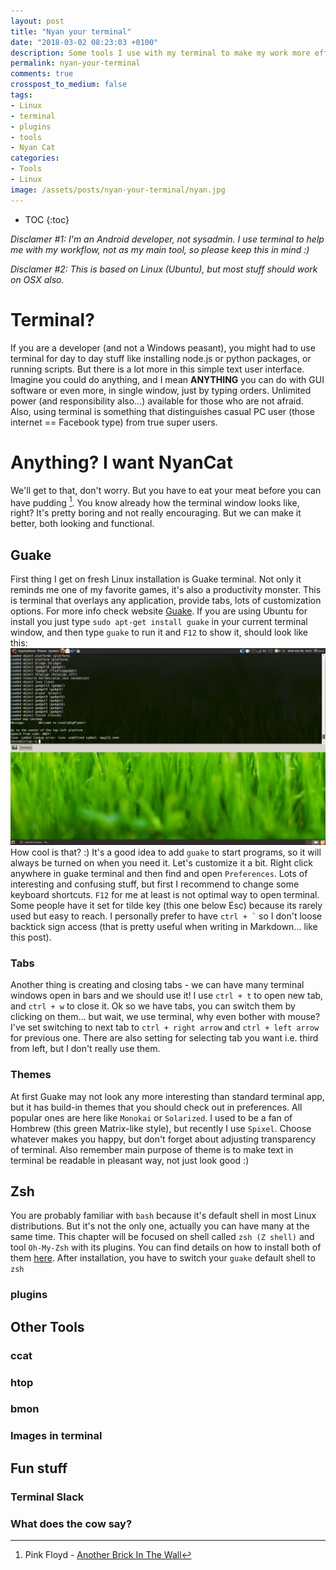 ```yaml
---
layout: post
title: "Nyan your terminal"
date: "2018-03-02 08:23:03 +0100"
description: Some tools I use with my terminal to make my work more efficient.
permalink: nyan-your-terminal
comments: true
crosspost_to_medium: false
tags:
- Linux
- terminal
- plugins
- tools
- Nyan Cat
categories:
- Tools
- Linux
image: /assets/posts/nyan-your-terminal/nyan.jpg
---
```


* TOC
{:toc}

*Disclamer #1: I'm an Android developer, not sysadmin. I use terminal to help me with my workflow, not as my main tool, so please keep this in mind :)*

*Disclamer #2: This is based on Linux (Ubuntu), but most stuff should work on OSX also.*

# Terminal?
If you are a developer (and not a Windows peasant), you might had to use terminal for day to day stuff like installing node.js or python packages, or running scripts. But there is a lot more in this simple text user interface. Imagine you could do anything, and I mean **ANYTHING** you can do with GUI software or even more, in single window, just by typing orders. Unlimited power (and responsibility also...) available for those who are not afraid.
Also, using terminal is something that distinguishes casual PC user (those internet == Facebook type) from true super users.

# Anything? I want NyanCat
We'll get to that, don't worry. But you have to eat your meat before you can have pudding [^pink_floyd]. You know already how the terminal window looks like, right? It's pretty boring and not really encouraging. But we can make it better, both looking and functional.

## Guake
First thing I get on fresh Linux installation is Guake terminal. Not only it reminds me one of my favorite games, it's also a productivity monster. This is terminal that overlays any application, provide tabs, lots of customization options. For more info check website [Guake](http://guake-project.org/). If you are using Ubuntu for install you just type `sudo apt-get install guake` in your current terminal window, and then type `guake` to run it and `F12` to show it, should look like this:
![Guake terminal image](assets/posts/nyan-your-terminal/guake.png)
How cool is that? :) It's a good idea to add `guake` to start programs, so it will always be turned on when you need it. Let's customize it a bit. Right click anywhere in guake terminal and then find and open `Preferences`. Lots of interesting and confusing stuff, but first I recommend to change some keyboard shortcuts. `F12` for me at least is not optimal way to open terminal. Some people have it set for tilde key (this one below Esc) because its rarely used but easy to reach. I personally prefer to have `` ctrl + ` `` so I don't loose backtick sign access (that is pretty useful when writing in Markdown... like this post).

### Tabs
Another thing is creating and closing tabs - we can have many terminal windows open in bars and we should use it! I use `` ctrl + t `` to open new tab, and `` ctrl + w `` to close it. Ok so we have tabs, you can switch them by clicking on them... but wait, we use terminal, why even bother with mouse? I've set switching to next tab to ``ctrl + right arrow`` and ``ctrl + left arrow`` for previous one. There are also setting for selecting tab you want i.e. third from left, but I don't really use them.

### Themes
At first Guake may not look any more interesting than standard terminal app, but it has build-in themes that you should check out in preferences. All popular ones are here like `Monokai` or `Solarized`. I used to be a fan of Hombrew (this green Matrix-like style), but recently I use `Spixel`. Choose whatever makes you happy, but don't forget about adjusting transparency of terminal. Also remember main purpose of theme is to make text in terminal be readable in pleasant way, not just look good :)

## Zsh
You are probably familiar with `bash` because it's default shell in most Linux distributions. But it's not the only one, actually you can have many at the same time. This chapter will be focused on shell called `zsh (Z shell)` and tool `Oh-My-Zsh` with its plugins. You can find details on how to install both of them [here](https://github.com/robbyrussell/oh-my-zsh/wiki/Installing-ZSH). After installation, you have to switch your `guake` default shell to `zsh`

### plugins

## Other Tools

### ccat

### htop

### bmon

### Images in terminal

## Fun stuff

### Terminal Slack

### What does the cow say?




[^pink_floyd]: Pink Floyd - [Another Brick In The Wall](https://www.youtube.com/watch?v=YR5ApYxkU-U)
